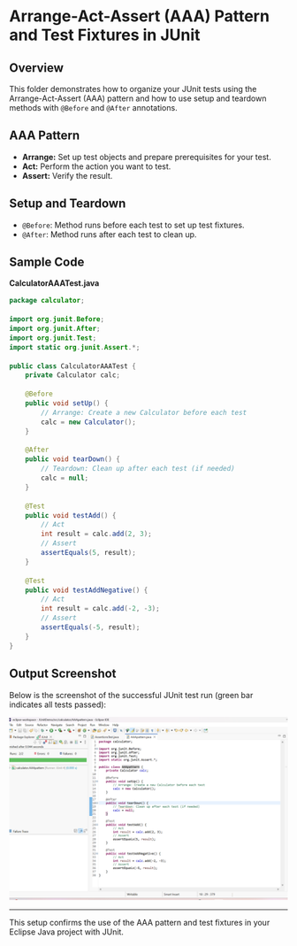 # Arrange-Act-Assert (AAA) Pattern and Test Fixtures in JUnit

## Overview
This folder demonstrates how to organize your JUnit tests using the Arrange-Act-Assert (AAA) pattern and how to use setup and teardown methods with `@Before` and `@After` annotations.

## AAA Pattern
- **Arrange:** Set up test objects and prepare prerequisites for your test.
- **Act:** Perform the action you want to test.
- **Assert:** Verify the result.

## Setup and Teardown
- `@Before`: Method runs before each test to set up test fixtures.
- `@After`: Method runs after each test to clean up.

## Sample Code

**CalculatorAAATest.java**
```java
package calculator;

import org.junit.Before;
import org.junit.After;
import org.junit.Test;
import static org.junit.Assert.*;

public class CalculatorAAATest {
    private Calculator calc;

    @Before
    public void setUp() {
        // Arrange: Create a new Calculator before each test
        calc = new Calculator();
    }

    @After
    public void tearDown() {
        // Teardown: Clean up after each test (if needed)
        calc = null;
    }

    @Test
    public void testAdd() {
        // Act
        int result = calc.add(2, 3);
        // Assert
        assertEquals(5, result);
    }

    @Test
    public void testAddNegative() {
        // Act
        int result = calc.add(-2, -3);
        // Assert
        assertEquals(-5, result);
    }
}
```

## Output Screenshot
Below is the screenshot of the successful JUnit test run (green bar indicates all tests passed):

![JUnit AAA Pattern Output](output.png)


---

This setup confirms the use of the AAA pattern and test fixtures in your Eclipse Java project with JUnit. 
